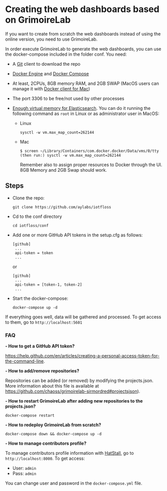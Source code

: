 # Creating the web dashboards based on GrimoireLab

If you want to create from scratch the web dashboards instead of using the online version, you need to use GrimoireLab.

In order execute GrimoireLab to generate the web dashboards, you can use the docker-compose included in the folder conf. You need:

* A [Git](https://git-scm.com/) client to download the repo
* [Docker Engine](https://docs.docker.com/install/) and [Docker Compose](https://docs.docker.com/compose/install/)
* At least, 2CPUs, 8GB memory RAM, and 2GB SWAP (MacOS users can manage it with [Docker client for Mac](https://hub.docker.com/editions/community/docker-ce-desktop-mac))
* The port 3306 to be free/not used by other processes
* [Enough virtual memory for Elasticsearch](https://www.elastic.co/guide/en/elasticsearch/reference/current/vm-max-map-count.html). You can do it running the following command as `root` in Linux or as administrator user in MacOS:

  * Linux
    ```console
    sysctl -w vm.max_map_count=262144
    ```

  * Mac
    ```
    $ screen ~/Library/Containers/com.docker.docker/Data/vms/0/tty
    (then run:) sysctl -w vm.max_map_count=262144
    ```

    Remember also to assign proper resources to Docker through the UI. 8GB Memory and 2GB Swap should work.

## Steps

- Clone the repo:
    ```console
    git clone https://github.com/aylabs/iotfloss
    ```
- Cd to the conf directory
    ```console
    cd iotfloss/conf
    ```

- Add one or more GitHub API tokens in the setup.cfg as follows:
   ```
   [github]
    ...
    api-token = token
    ...
   ```
   or
   ```
   [github]
    ...
    api-token = [token-1, token-2]
    ...
   ```

- Start the docker-compose:
    ```console
    docker-compose up -d
    ```

If everything goes well, data will be gathered and processed. To get access to
them, go to `http://localhost:5601`

### FAQ

**- How to get a GitHub API token?**

https://help.github.com/en/articles/creating-a-personal-access-token-for-the-command-line.

**- How to add/remove repositories?**

Repositories can be added (or removed) by modifying the projects.json. More information about this file is available
at https://github.com/chaoss/grimoirelab-sirmordred#projectsjson).

**- How to restart GrimoireLab after adding new repositories to the projects.json?**

```console
docker-compose restart
```

**- How to redeploy GrimoireLab from scratch?**

```console
docker-compose down && docker-compose up -d
```

**- How to manage contributors profile?**

To manage contributors profile information with [HatStall](https://github.com/chaoss/grimoirelab-hatstall),
go to `http://localhost:8000`. To get access:
* User: `admin`
* Pass: `admin`

You can change user and password in the `docker-compose.yml` file.